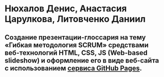 # Нюхалов Денис, Анастасия Царулкова, Литовченко Даниил

## Создание презентации-глоссария на тему «Гибкая методология SCRUM» средствами веб-технологий HTML, CSS, JS (Web-based slideshow) и оформление его в виде веб-сайта с использованием [сервиса GitHub Pages](https://github.com/DenisNyux/ci-proj/blob/main/.circleci/config.yml).
